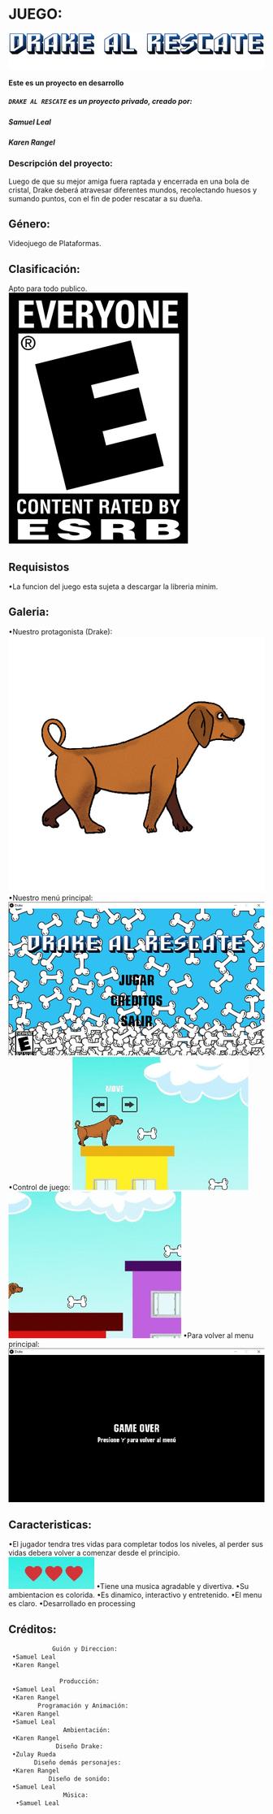 # JUEGO:
![./titulo.png](./titulo.png)

**Este es un proyecto en desarrollo**
##### `DRAKE AL RESCATE` es un proyecto privado, creado por:
##### Samuel Leal
##### Karen Rangel

### Descripción del proyecto:
Luego de que su mejor amiga fuera raptada y encerrada en una bola de cristal, Drake deberá atravesar diferentes mundos, recolectando huesos y sumando puntos, con el fin de poder rescatar a su dueña.
## Género:
Videojuego de Plataformas.
## Clasificación:
Apto para todo publico.
![./everyone.png](./everyone.png)
## Requisistos
•La funcion del juego esta sujeta a descargar la libreria minim.
## Galeria:
•Nuestro protagonista (Drake):
![./Drake.png](./Drake1.png)
•Nuestro menú principal:
![./menu.png](./menu.png)
•Control de juego:
![./control1.gif](./control1.gif)
![./control2.gif](./control2.gif)
•Para volver al menu principal:
![./return.png](./return.png)


## Caracteristicas:
•El jugador tendra tres vidas para completar todos los niveles, al perder sus vidas debera volver a comenzar desde el principio.
![./vidas.gif](./vidas.gif)
•Tiene una musica agradable y divertiva.
•Su ambientacion es colorida.
•Es dinamico, interactivo y entretenido.
•El menu es claro.
•Desarrollado en processing

## Créditos:
                Guión y Direccion:
     •Samuel Leal  
     •Karen Rangel 

                  Producción:
     •Samuel Leal
     •Karen Rangel 
            Programación y Animación:
     •Karen Rangel 
     •Samuel Leal
                   Ambientación:
     •Karen Rangel 
                 Diseño Drake:
     •Zulay Rueda
           Diseño demás personajes:
     •Karen Rangel
               Diseño de sonido:
     •Samuel Leal
                   Música:
      •Samuel Leal             